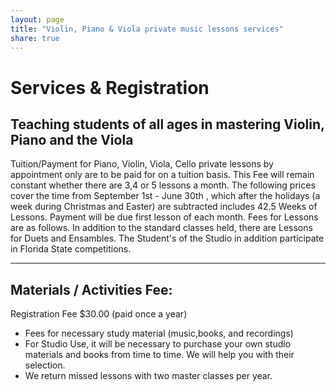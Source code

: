 ```yaml
---
layout: page
title: "Violin, Piano & Viola private music lessons services"
share: true
---
```


# Services & Registration

## Teaching students of all ages in mastering Violin, Piano and the Viola

Tuition/Payment for Piano, Violin, Viola, Cello private lessons by appointment only are to be paid for on a tuition basis. This Fee will remain constant whether there are 3,4 or 5 lessons a month. The following prices cover the time from September 1st - June 30th , which after the holidays (a week during Christmas and Easter) are subtracted includes 42.5 Weeks of Lessons. Payment will be due first lesson of each month. Fees for Lessons are as follows. In addition to the standard classes held, there are Lessons for Duets and Ensambles. The Student's of the Studio in addition participate in Florida State competitions.

---

## Materials / Activities Fee:

Registration Fee $30.00 (paid once a year) 
- Fees for necessary study material (music,books, and recordings) 
- For Studio Use, it will be necessary to purchase your own studio materials and books from time to time. We will help you with their selection. 
- We return missed lessons with two master classes per year.